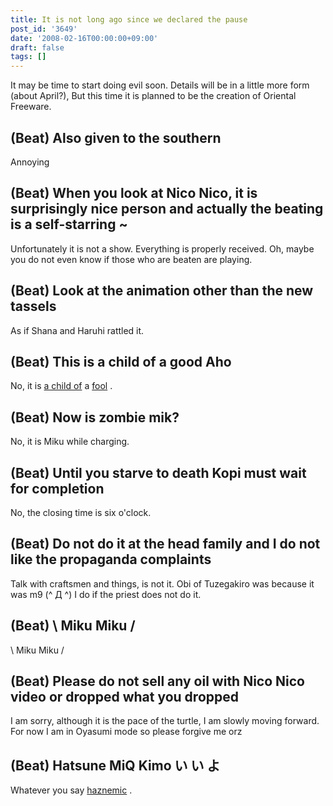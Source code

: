 ```yaml
---
title: It is not long ago since we declared the pause
post_id: '3649'
date: '2008-02-16T00:00:00+09:00'
draft: false
tags: []
---
```


It may be time to start doing evil soon. Details will be in a little more form (about April?), But this time it is planned to be the creation of Oriental Freeware.

## (Beat) Also given to the southern

Annoying

## (Beat) When you look at Nico Nico, it is surprisingly nice person and actually the beating is a self-starring ~

Unfortunately it is not a show. Everything is properly received. Oh, maybe you do not even know if those who are beaten are playing.

## (Beat) Look at the animation other than the new tassels

As if Shana and Haruhi rattled it.

## (Beat) This is a child of a good Aho

No, it is [a child of](/image/illustrations/miku/3939.png) a [fool](/image/illustrations/miku/3939.png) .

## (Beat) Now is zombie mik?

No, it is Miku while charging.

## (Beat) Until you starve to death Kopi must wait for completion

No, the closing time is six o'clock.

## (Beat) Do not do it at the head family and I do not like the propaganda complaints

Talk with craftsmen and things, is not it. Obi of Tuzegakiro was because it was m9 (^ Д ^) I do if the priest does not do it.

## (Beat) \ Miku Miku /

\ Miku Miku /

## (Beat) Please do not sell any oil with Nico Nico video or dropped what you dropped

I am sorry, although it is the pace of the turtle, I am slowly moving forward. For now I am in Oyasumi mode so please forgive me orz

## (Beat) Hatsune MiQ Kimo い い よ

Whatever you say [haznemic](/haznemic) .